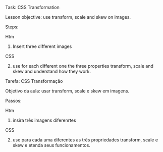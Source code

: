 
Task: CSS Transformation

Lesson objective: use transform, scale and skew on images.

Steps:

Htm

1) Insert three different images

CSS

2) use for each different one the three properties transform, scale and skew and understand how they work.




Tarefa: CSS Transformação

  Objetivo da aula: usar transform, scale e skew em imagens.

  Passos:

  Htm

  1) insira três imagens diferenrtes

  CSS

  2) use para cada uma diferentes as três propriedades transform, scale e skew e etenda seus funcionamentos.
